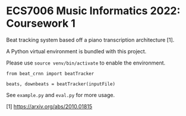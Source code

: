 # ECS7006 Music Informatics 2022: Coursework 1

Beat tracking system based off a piano transcription architecture [1].

A Python virtual environment is bundled with this project.

Please use `source venv/bin/activate` to enable the environment.

```
from beat_crnn import beatTracker

beats, downbeats = beatTracker(inputFile)
```

See `example.py` and `eval.py` for more usage.


[1] https://arxiv.org/abs/2010.01815
